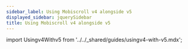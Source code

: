 ```yaml
---
sidebar_label: Using Mobiscroll v4 alongside v5
displayed_sidebar: jquerySidebar
title: Using Mobiscroll v4 alongside v5
---
```


import Usingv4Withv5 from '../../_shared/guides/usingv4-with-v5.mdx';

<Usingv4Withv5 />